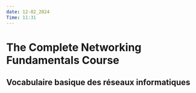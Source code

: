 ```yaml
---
date: 12-02_2024
Time: 11:31
---
```

# The Complete Networking Fundamentals Course

## Vocabulaire basique des réseaux informatiques

